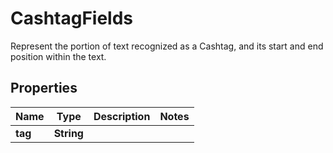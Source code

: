 

# CashtagFields

Represent the portion of text recognized as a Cashtag, and its start and end position within the text.

## Properties

| Name | Type | Description | Notes |
|------------ | ------------- | ------------- | -------------|
|**tag** | **String** |  |  |



